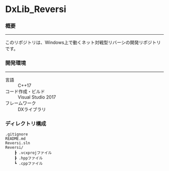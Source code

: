 # DxLib_Reversi      

### 概要
*****
このリポジトリは、Windows上で動くネット対戦型リバーシの開発リポジトリです。    

### 開発環境
*****
<dl>
    <dt>言語</dt>
    <dd>C++17</dd>    
    <dt>コード作成・ビルド</dt>
    <dd>Visual Studio 2017</dd>    
    <dt>フレームワーク</dt>
    <dd>DXライブラリ</dd>    
</dl>

### ディレクトリ構成
    .gitignore
    README.md
    Reversi.sln
    Reversi/
        ┣ .vcxprojファイル
        ┣ .hppファイル
        ┗ .cppファイル
